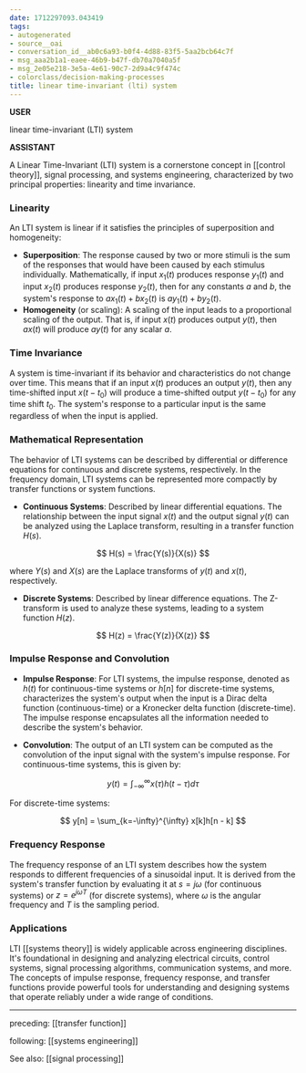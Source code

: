 ```yaml
---
date: 1712297093.043419
tags:
- autogenerated
- source__oai
- conversation_id__ab0c6a93-b0f4-4d88-83f5-5aa2bcb64c7f
- msg_aaa2b1a1-eaee-46b9-b47f-db70a7040a5f
- msg_2e05e218-3e5a-4e61-90c7-2d9a4c9f474c
- colorclass/decision-making-processes
title: linear time-invariant (lti) system
---
```


**USER**

linear time-invariant (LTI) system


**ASSISTANT**

A Linear Time-Invariant (LTI) system is a cornerstone concept in [[control theory]], signal processing, and systems engineering, characterized by two principal properties: linearity and time invariance.

### Linearity

An LTI system is linear if it satisfies the principles of superposition and homogeneity:

- **Superposition**: The response caused by two or more stimuli is the sum of the responses that would have been caused by each stimulus individually. Mathematically, if input $x_1(t)$ produces response $y_1(t)$ and input $x_2(t)$ produces response $y_2(t)$, then for any constants $a$ and $b$, the system's response to $a x_1(t) + b x_2(t)$ is $a y_1(t) + b y_2(t)$.
- **Homogeneity** (or scaling): A scaling of the input leads to a proportional scaling of the output. That is, if input $x(t)$ produces output $y(t)$, then $ax(t)$ will produce $ay(t)$ for any scalar $a$.

### Time Invariance

A system is time-invariant if its behavior and characteristics do not change over time. This means that if an input $x(t)$ produces an output $y(t)$, then any time-shifted input $x(t - t_0)$ will produce a time-shifted output $y(t - t_0)$ for any time shift $t_0$. The system's response to a particular input is the same regardless of when the input is applied.

### Mathematical Representation

The behavior of LTI systems can be described by differential or difference equations for continuous and discrete systems, respectively. In the frequency domain, LTI systems can be represented more compactly by transfer functions or system functions.

- **Continuous Systems**: Described by linear differential equations. The relationship between the input signal $x(t)$ and the output signal $y(t)$ can be analyzed using the Laplace transform, resulting in a transfer function $H(s)$.
  
$$
H(s) = \frac{Y(s)}{X(s)}
$$

where $Y(s)$ and $X(s)$ are the Laplace transforms of $y(t)$ and $x(t)$, respectively.

- **Discrete Systems**: Described by linear difference equations. The Z-transform is used to analyze these systems, leading to a system function $H(z)$.

$$
H(z) = \frac{Y(z)}{X(z)}
$$

### Impulse Response and Convolution

- **Impulse Response**: For LTI systems, the impulse response, denoted as $h(t)$ for continuous-time systems or $h[n]$ for discrete-time systems, characterizes the system's output when the input is a Dirac delta function (continuous-time) or a Kronecker delta function (discrete-time). The impulse response encapsulates all the information needed to describe the system's behavior.
  
- **Convolution**: The output of an LTI system can be computed as the convolution of the input signal with the system's impulse response. For continuous-time systems, this is given by:

$$
y(t) = \int_{-\infty}^{\infty} x(\tau)h(t - \tau)d\tau
$$

For discrete-time systems:

$$
y[n] = \sum_{k=-\infty}^{\infty} x[k]h[n - k]
$$

### Frequency Response

The frequency response of an LTI system describes how the system responds to different frequencies of a sinusoidal input. It is derived from the system's transfer function by evaluating it at $s = j\omega$ (for continuous systems) or $z = e^{j\omega T}$ (for discrete systems), where $\omega$ is the angular frequency and $T$ is the sampling period.

### Applications

LTI [[systems theory]] is widely applicable across engineering disciplines. It's foundational in designing and analyzing electrical circuits, control systems, signal processing algorithms, communication systems, and more. The concepts of impulse response, frequency response, and transfer functions provide powerful tools for understanding and designing systems that operate reliably under a wide range of conditions.


---

preceding: [[transfer function]]  


following: [[systems engineering]]

See also: [[signal processing]]